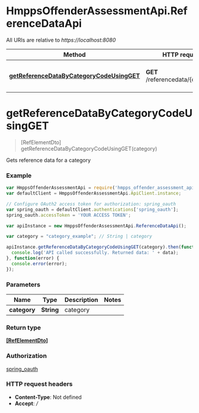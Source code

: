# HmppsOffenderAssessmentApi.ReferenceDataApi

All URIs are relative to *https://localhost:8080*

Method | HTTP request | Description
------------- | ------------- | -------------
[**getReferenceDataByCategoryCodeUsingGET**](ReferenceDataApi.md#getReferenceDataByCategoryCodeUsingGET) | **GET** /referencedata/{category} | Gets reference data for a category


<a name="getReferenceDataByCategoryCodeUsingGET"></a>
# **getReferenceDataByCategoryCodeUsingGET**
> [RefElementDto] getReferenceDataByCategoryCodeUsingGET(category)

Gets reference data for a category

### Example
```javascript
var HmppsOffenderAssessmentApi = require('hmpps_offender_assessment_api');
var defaultClient = HmppsOffenderAssessmentApi.ApiClient.instance;

// Configure OAuth2 access token for authorization: spring_oauth
var spring_oauth = defaultClient.authentications['spring_oauth'];
spring_oauth.accessToken = 'YOUR ACCESS TOKEN';

var apiInstance = new HmppsOffenderAssessmentApi.ReferenceDataApi();

var category = "category_example"; // String | category

apiInstance.getReferenceDataByCategoryCodeUsingGET(category).then(function(data) {
  console.log('API called successfully. Returned data: ' + data);
}, function(error) {
  console.error(error);
});

```

### Parameters

Name | Type | Description  | Notes
------------- | ------------- | ------------- | -------------
 **category** | **String**| category | 

### Return type

[**[RefElementDto]**](RefElementDto.md)

### Authorization

[spring_oauth](../README.md#spring_oauth)

### HTTP request headers

 - **Content-Type**: Not defined
 - **Accept**: */*

